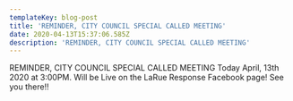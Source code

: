 ```yaml
---
templateKey: blog-post
title: 'REMINDER, CITY COUNCIL SPECIAL CALLED MEETING'
date: 2020-04-13T15:37:06.585Z
description: 'REMINDER, CITY COUNCIL SPECIAL CALLED MEETING'
---
```

REMINDER, CITY COUNCIL SPECIAL CALLED MEETING Today April, 13th 2020 at 3:00PM. Will be Live on the LaRue Response Facebook page! See you there!!

